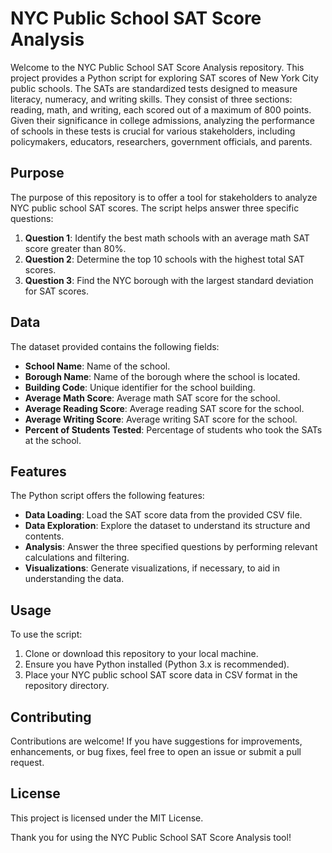 # NYC Public School SAT Score Analysis

Welcome to the NYC Public School SAT Score Analysis repository. This project provides a Python script for exploring SAT scores of New York City public schools. The SATs are standardized tests designed to measure literacy, numeracy, and writing skills. They consist of three sections: reading, math, and writing, each scored out of a maximum of 800 points. Given their significance in college admissions, analyzing the performance of schools in these tests is crucial for various stakeholders, including policymakers, educators, researchers, government officials, and parents.

## Purpose
The purpose of this repository is to offer a tool for stakeholders to analyze NYC public school SAT scores. The script helps answer three specific questions:
1. **Question 1**: Identify the best math schools with an average math SAT score greater than 80%.
2. **Question 2**: Determine the top 10 schools with the highest total SAT scores.
3. **Question 3**: Find the NYC borough with the largest standard deviation for SAT scores.

## Data
The dataset provided contains the following fields:
- **School Name**: Name of the school.
- **Borough Name**: Name of the borough where the school is located.
- **Building Code**: Unique identifier for the school building.
- **Average Math Score**: Average math SAT score for the school.
- **Average Reading Score**: Average reading SAT score for the school.
- **Average Writing Score**: Average writing SAT score for the school.
- **Percent of Students Tested**: Percentage of students who took the SATs at the school.

## Features
The Python script offers the following features:
- **Data Loading**: Load the SAT score data from the provided CSV file.
- **Data Exploration**: Explore the dataset to understand its structure and contents.
- **Analysis**: Answer the three specified questions by performing relevant calculations and filtering.
- **Visualizations**: Generate visualizations, if necessary, to aid in understanding the data.

## Usage
To use the script:
1. Clone or download this repository to your local machine.
2. Ensure you have Python installed (Python 3.x is recommended).
3. Place your NYC public school SAT score data in CSV format in the repository directory.

## Contributing
Contributions are welcome! If you have suggestions for improvements, enhancements, or bug fixes, feel free to open an issue or submit a pull request.

## License
This project is licensed under the MIT License.

Thank you for using the NYC Public School SAT Score Analysis tool!

